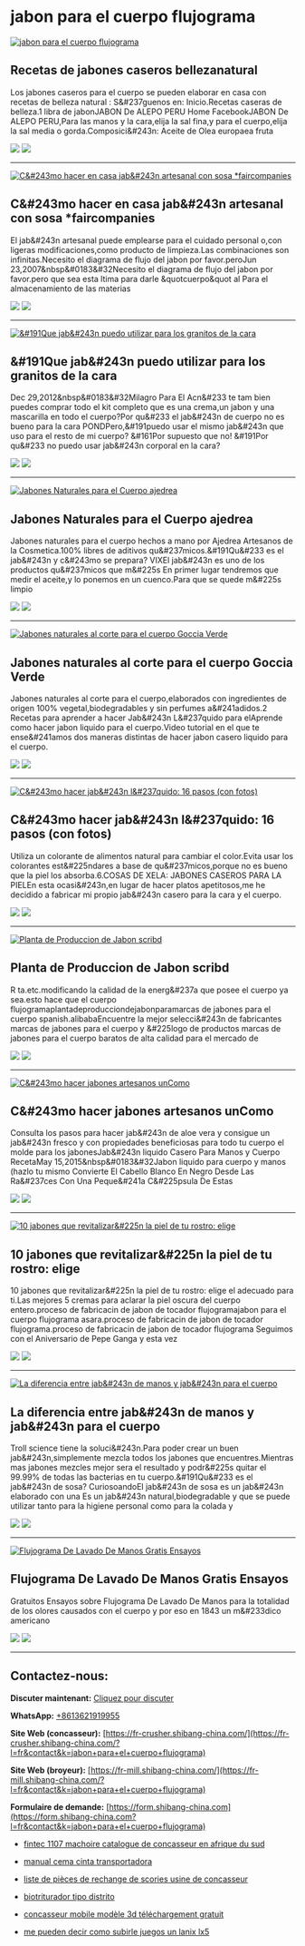 # jabon para el cuerpo flujograma

<a href="https://swt.shibang-china.com/?l=fr&img&k=jabon+para+el+cuerpo+flujograma" target="_blank">![jabon para el cuerpo flujograma](http://static.shibang-china.com/all-800x300/1198.jpg)</a>

## Recetas de jabones caseros bellezanatural
Los jabones caseros para el cuerpo se pueden elaborar en casa con recetas de belleza natural : S&#237guenos en: Inicio.Recetas caseras de belleza.1 libra de jabonJABON De ALEPO PERU Home FacebookJABON De ALEPO PERU,Para las manos y la cara,elija la sal fina,y para el cuerpo,elija la sal media o gorda.Composici&#243n: Aceite de Olea europaea fruta


<a href="https://whatsapp.shibangsoft.com/WhatsApp.php" target="_blank" title="WhatsApp">![](http://static.shibang-china.com/icon/whatsapp.png)</a> <a href="https://swt.shibang-china.com/?l=fr&icon&k=jabon+para+el+cuerpo+flujograma" target="_blank">![](http://static.shibang-china.com/icon/chat-fr.png)</a>

---

<a href="https://swt.shibang-china.com/?l=fr&img&k=jabon+para+el+cuerpo+flujograma" target="_blank">![C&#243mo hacer en casa jab&#243n artesanal con sosa *faircompanies](http://static.shibang-china.com/all-800x300/1452.jpg)</a>

## C&#243mo hacer en casa jab&#243n artesanal con sosa *faircompanies
El jab&#243n artesanal puede emplearse para el cuidado personal o,con ligeras modificaciones,como producto de limpieza.Las combinaciones son infinitas.Necesito el diagrama de flujo del jabon por favor.peroJun 23,2007&nbsp&#0183&#32Necesito el diagrama de flujo del jabon por favor.pero que sea esta ltima para darle &quotcuerpo&quot al Para el almacenamiento de las materias


<a href="https://whatsapp.shibangsoft.com/WhatsApp.php" target="_blank" title="WhatsApp">![](http://static.shibang-china.com/icon/whatsapp.png)</a> <a href="https://swt.shibang-china.com/?l=fr&icon&k=jabon+para+el+cuerpo+flujograma" target="_blank">![](http://static.shibang-china.com/icon/chat-fr.png)</a>

---

<a href="https://swt.shibang-china.com/?l=fr&img&k=jabon+para+el+cuerpo+flujograma" target="_blank">![&#191Que jab&#243n puedo utilizar para los granitos de la cara](http://static.shibang-china.com/all-800x300/922.jpg)</a>

## &#191Que jab&#243n puedo utilizar para los granitos de la cara
Dec 29,2012&nbsp&#0183&#32Milagro Para El Acn&#233 te tam bien puedes comprar todo el kit completo que es una crema,un jabon y una mascarilla en todo el cuerpo?Por qu&#233 el jab&#243n de cuerpo no es bueno para la cara PONDPero,&#191puedo usar el mismo jab&#243n que uso para el resto de mi cuerpo? &#161Por supuesto que no! &#191Por qu&#233 no puedo usar jab&#243n corporal en la cara?


<a href="https://whatsapp.shibangsoft.com/WhatsApp.php" target="_blank" title="WhatsApp">![](http://static.shibang-china.com/icon/whatsapp.png)</a> <a href="https://swt.shibang-china.com/?l=fr&icon&k=jabon+para+el+cuerpo+flujograma" target="_blank">![](http://static.shibang-china.com/icon/chat-fr.png)</a>

---

<a href="https://swt.shibang-china.com/?l=fr&img&k=jabon+para+el+cuerpo+flujograma" target="_blank">![Jabones Naturales para el Cuerpo ajedrea](http://static.shibang-china.com/all-800x300/1511.jpg)</a>

## Jabones Naturales para el Cuerpo ajedrea
Jabones naturales para el cuerpo hechos a mano por Ajedrea Artesanos de la Cosmetica.100% libres de aditivos qu&#237micos.&#191Qu&#233 es el jab&#243n y c&#243mo se prepara? VIXEl jab&#243n es uno de los productos qu&#237micos que m&#225s En primer lugar tendremos que medir el aceite,y lo ponemos en un cuenco.Para que se quede m&#225s limpio


<a href="https://whatsapp.shibangsoft.com/WhatsApp.php" target="_blank" title="WhatsApp">![](http://static.shibang-china.com/icon/whatsapp.png)</a> <a href="https://swt.shibang-china.com/?l=fr&icon&k=jabon+para+el+cuerpo+flujograma" target="_blank">![](http://static.shibang-china.com/icon/chat-fr.png)</a>

---

<a href="https://swt.shibang-china.com/?l=fr&img&k=jabon+para+el+cuerpo+flujograma" target="_blank">![Jabones naturales al corte para el cuerpo Goccia Verde](http://static.shibang-china.com/all-800x300/87.jpg)</a>

## Jabones naturales al corte para el cuerpo Goccia Verde
Jabones naturales al corte para el cuerpo,elaborados con ingredientes de origen 100% vegetal,biodegradables y sin perfumes a&#241adidos.2 Recetas para aprender a hacer Jab&#243n L&#237quido para elAprende como hacer jabon liquido para el cuerpo.Video tutorial en el que te ense&#241amos dos maneras distintas de hacer jabon casero liquido para el cuerpo.


<a href="https://whatsapp.shibangsoft.com/WhatsApp.php" target="_blank" title="WhatsApp">![](http://static.shibang-china.com/icon/whatsapp.png)</a> <a href="https://swt.shibang-china.com/?l=fr&icon&k=jabon+para+el+cuerpo+flujograma" target="_blank">![](http://static.shibang-china.com/icon/chat-fr.png)</a>

---

<a href="https://swt.shibang-china.com/?l=fr&img&k=jabon+para+el+cuerpo+flujograma" target="_blank">![C&#243mo hacer jab&#243n l&#237quido: 16 pasos (con fotos)](http://static.shibang-china.com/all-800x300/1070.jpg)</a>

## C&#243mo hacer jab&#243n l&#237quido: 16 pasos (con fotos)
Utiliza un colorante de alimentos natural para cambiar el color.Evita usar los colorantes est&#225ndares a base de qu&#237micos,porque no es bueno que la piel los absorba.6.COSAS DE XELA: JABONES CASEROS PARA LA PIELEn esta ocasi&#243n,en lugar de hacer platos apetitosos,me he decidido a fabricar mi propio jab&#243n casero para la cara y el cuerpo.


<a href="https://whatsapp.shibangsoft.com/WhatsApp.php" target="_blank" title="WhatsApp">![](http://static.shibang-china.com/icon/whatsapp.png)</a> <a href="https://swt.shibang-china.com/?l=fr&icon&k=jabon+para+el+cuerpo+flujograma" target="_blank">![](http://static.shibang-china.com/icon/chat-fr.png)</a>

---

<a href="https://swt.shibang-china.com/?l=fr&img&k=jabon+para+el+cuerpo+flujograma" target="_blank">![Planta de Produccion de Jabon scribd](http://static.shibang-china.com/all-800x300/938.jpg)</a>

## Planta de Produccion de Jabon scribd
R ta.etc.modificando la calidad de la energ&#237a que posee el cuerpo ya sea.esto hace que el cuerpo flujogramaplantadeproducciondejabonparamarcas de jabones para el cuerpo spanish.alibabaEncuentre la mejor selecci&#243n de fabricantes marcas de jabones para el cuerpo y &#225logo de productos marcas de jabones para el cuerpo baratos de alta calidad para el mercado de


<a href="https://whatsapp.shibangsoft.com/WhatsApp.php" target="_blank" title="WhatsApp">![](http://static.shibang-china.com/icon/whatsapp.png)</a> <a href="https://swt.shibang-china.com/?l=fr&icon&k=jabon+para+el+cuerpo+flujograma" target="_blank">![](http://static.shibang-china.com/icon/chat-fr.png)</a>

---

<a href="https://swt.shibang-china.com/?l=fr&img&k=jabon+para+el+cuerpo+flujograma" target="_blank">![C&#243mo hacer jabones artesanos unComo](http://static.shibang-china.com/all-800x300/1140.jpg)</a>

## C&#243mo hacer jabones artesanos unComo
Consulta los pasos para hacer jab&#243n de aloe vera y consigue un jab&#243n fresco y con propiedades beneficiosas para todo tu cuerpo el molde para los jabonesJab&#243n liquido Casero Para Manos y Cuerpo RecetaMay 15,2015&nbsp&#0183&#32Jabon liquido para cuerpo y manos (hazlo tu mismo Convierte El Cabello Blanco En Negro Desde Las Ra&#237ces Con Una Peque&#241a C&#225psula De Estas


<a href="https://whatsapp.shibangsoft.com/WhatsApp.php" target="_blank" title="WhatsApp">![](http://static.shibang-china.com/icon/whatsapp.png)</a> <a href="https://swt.shibang-china.com/?l=fr&icon&k=jabon+para+el+cuerpo+flujograma" target="_blank">![](http://static.shibang-china.com/icon/chat-fr.png)</a>

---

<a href="https://swt.shibang-china.com/?l=fr&img&k=jabon+para+el+cuerpo+flujograma" target="_blank">![10 jabones que revitalizar&#225n la piel de tu rostro: elige](http://static.shibang-china.com/all-800x300/1395.jpg)</a>

## 10 jabones que revitalizar&#225n la piel de tu rostro: elige
10 jabones que revitalizar&#225n la piel de tu rostro: elige el adecuado para ti.Las mejores 5 cremas para aclarar la piel oscura del cuerpo entero.proceso de fabricacin de jabon de tocador flujogramajabon para el cuerpo flujograma asara.proceso de fabricacin de jabon de tocador flujograma.proceso de fabricacin de jabon de tocador flujograma Seguimos con el Aniversario de Pepe Ganga y esta vez


<a href="https://whatsapp.shibangsoft.com/WhatsApp.php" target="_blank" title="WhatsApp">![](http://static.shibang-china.com/icon/whatsapp.png)</a> <a href="https://swt.shibang-china.com/?l=fr&icon&k=jabon+para+el+cuerpo+flujograma" target="_blank">![](http://static.shibang-china.com/icon/chat-fr.png)</a>

---

<a href="https://swt.shibang-china.com/?l=fr&img&k=jabon+para+el+cuerpo+flujograma" target="_blank">![La diferencia entre jab&#243n de manos y jab&#243n para el cuerpo](http://static.shibang-china.com/all-800x300/977.jpg)</a>

## La diferencia entre jab&#243n de manos y jab&#243n para el cuerpo
Troll science tiene la soluci&#243n.Para poder crear un buen jab&#243n,simplemente mezcla todos los jabones que encuentres.Mientras mas jabones mezcles mejor sera el resultado y podr&#225s quitar el 99.99% de todas las bacterias en tu cuerpo.&#191Qu&#233 es el jab&#243n de sosa? CuriosoandoEl jab&#243n de sosa es un jab&#243n elaborado con una Es un jab&#243n natural,biodegradable y que se puede utilizar tanto para la higiene personal como para la colada y


<a href="https://whatsapp.shibangsoft.com/WhatsApp.php" target="_blank" title="WhatsApp">![](http://static.shibang-china.com/icon/whatsapp.png)</a> <a href="https://swt.shibang-china.com/?l=fr&icon&k=jabon+para+el+cuerpo+flujograma" target="_blank">![](http://static.shibang-china.com/icon/chat-fr.png)</a>

---

<a href="https://swt.shibang-china.com/?l=fr&img&k=jabon+para+el+cuerpo+flujograma" target="_blank">![Flujograma De Lavado De Manos Gratis Ensayos](http://static.shibang-china.com/all-800x300/243.jpg)</a>

## Flujograma De Lavado De Manos Gratis Ensayos
Gratuitos Ensayos sobre Flujograma De Lavado De Manos para la totalidad de los olores causados con el cuerpo y por eso en 1843 un m&#233dico americano

<a href="https://whatsapp.shibangsoft.com/WhatsApp.php" target="_blank" title="WhatsApp">![](http://static.shibang-china.com/icon/whatsapp.png)</a> <a href="https://swt.shibang-china.com/?l=fr&icon&k=jabon+para+el+cuerpo+flujograma" target="_blank">![](http://static.shibang-china.com/icon/chat-fr.png)</a>

---
## Contactez-nous:

**Discuter maintenant:** [Cliquez pour discuter](https://swt.shibang-china.com?l=fr&contact&k=jabon+para+el+cuerpo+flujograma)

**WhatsApp:**  [+8613621919955](https://whatsapp.shibangsoft.com/WhatsApp.php)

**Site Web (concasseur):** [https://fr-crusher.shibang-china.com/](https://fr-crusher.shibang-china.com/?l=fr&contact&k=jabon+para+el+cuerpo+flujograma)

**Site Web (broyeur):** [https://fr-mill.shibang-china.com/](https://fr-mill.shibang-china.com/?l=fr&contact&k=jabon+para+el+cuerpo+flujograma)

**Formulaire de demande:** [https://form.shibang-china.com](https://form.shibang-china.com?l=fr&contact&k=jabon+para+el+cuerpo+flujograma)

* [fintec 1107 machoire catalogue de concasseur en afrique du sud](../61/fintec%201107%20machoire%20catalogue%20de%20concasseur%20en%20afrique%20du%20sud.md)

* [manual cema cinta transportadora](../65/manual%20cema%20cinta%20transportadora.md)

* [liste de pièces de rechange de scories usine de concasseur](../61/liste%20de%20pi%C3%A8ces%20de%20rechange%20de%20scories%20usine%20de%20concasseur.md)

* [biotriturador tipo distrito](../64/biotriturador%20tipo%20distrito.md)

* [concasseur mobile modèle 3d téléchargement gratuit](../61/concasseur%20mobile%20mod%C3%A8le%203d%20t%C3%A9l%C3%A9chargement%20gratuit.md)

* [me pueden decir como subirle juegos un lanix lx5](../63/me%20pueden%20decir%20como%20subirle%20juegos%20un%20lanix%20lx5.md)